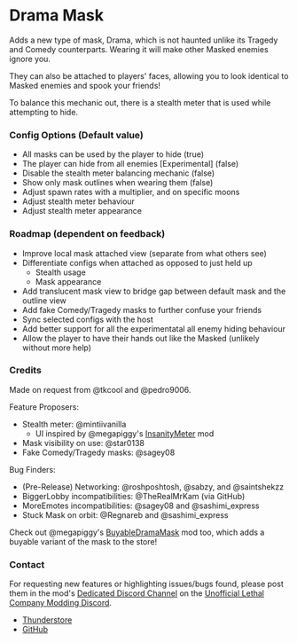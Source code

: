 # Drama Mask

Adds a new type of mask, Drama, which is not haunted unlike its Tragedy and Comedy counterparts.
Wearing it will make other Masked enemies ignore you.

They can also be attached to players' faces, allowing you to look identical to Masked enemies and spook your friends!

To balance this mechanic out, there is a stealth meter that is used while attempting to hide.

### Config Options (Default value)
* All masks can be used by the player to hide (true)
* The player can hide from all enemies [Experimental] (false)
* Disable the stealth meter balancing mechanic (false)
* Show only mask outlines when wearing them (false)
* Adjust spawn rates with a multiplier, and on specific moons
* Adjust stealth meter behaviour
* Adjust stealth meter appearance

### Roadmap (dependent on feedback)
* Improve local mask attached view (separate from what others see)
* Differentiate configs when attached as opposed to just held up
	* Stealth usage
	* Mask appearance
* Add translucent mask view to bridge gap between default mask and the outline view
* Add fake Comedy/Tragedy masks to further confuse your friends
* Sync selected configs with the host
* Add better support for all the experimentatal all enemy hiding behaviour
* Allow the player to have their hands out like the Masked (unlikely without more help)

### Credits
Made on request from @tkcool and @pedro9006.

Feature Proposers:
* Stealth meter: @mintiivanilla
	* UI inspired by @megapiggy's
	[InsanityMeter](https://thunderstore.io/c/lethal-company/p/MegaPiggy/InsanityMeter/) mod
* Mask visibility on use: @star0138
* Fake Comedy/Tragedy masks: @sagey08

Bug Finders:
* (Pre-Release) Networking: @roshposhtosh, @sabzy, and @saintshekzz
* BiggerLobby incompatibilities: @TheRealMrKam (via GitHub)
* MoreEmotes incompatibilities: @sagey08 and @sashimi_express
* Stuck Mask on orbit: @Regnareb and @sashimi_express

Check out @megapiggy's [BuyableDramaMask](https://thunderstore.io/c/lethal-company/p/MegaPiggy/BuyableDramaMask/) mod too,
which adds a buyable variant of the mask to the store!

### Contact
For requesting new features or highlighting issues/bugs found, please post them in the mod's
[Dedicated Discord Channel](https://discord.com/channels/1169792572382773318/1196159046512820344)
on the [Unofficial Lethal Company Modding Discord](https://discord.gg/nYcQFEpXfU).

* [Thunderstore](https://thunderstore.io/c/lethal-company/p/necrowing/DramaMask/)
* [GitHub](https://github.com/Henit3/DramaMask)